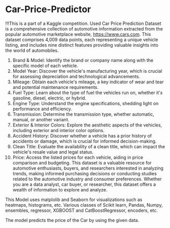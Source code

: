 # Car-Price-Predictor
!!!This is a part of a Kaggle competition.
Used Car Price Prediction Dataset is a comprehensive collection of automotive information extracted from the popular automotive marketplace website, https://www.cars.com. This dataset comprises 4,009 data points, each representing a unique vehicle listing, and includes nine distinct features providing valuable insights into the world of automobiles.

1. Brand & Model: Identify the brand or company name along with the specific model of each vehicle.
2. Model Year: Discover the vehicle's manufacturing year, which is crucial for assessing depreciation and technological advancements.
3. Mileage: Obtain each vehicle's mileage, a key indicator of wear and tear and potential maintenance requirements.
4. Fuel Type: Learn about the type of fuel the vehicles run on, whether it's gasoline, diesel, electric, or hybrid.
5. Engine Type: Understand the engine specifications, shedding light on performance and efficiency.
6. Transmission: Determine the transmission type, whether automatic, manual, or another variant.
7. Exterior & Interior Colors: Explore the aesthetic aspects of the vehicles, including exterior and interior color options.
8. Accident History: Discover whether a vehicle has a prior history of accidents or damage, which is crucial for informed decision-making.
9. Clean Title: Evaluate the availability of a clean title, which can impact the vehicle's resale value and legal status.
10. Price: Access the listed prices for each vehicle, aiding in price comparison and budgeting.
This dataset is a valuable resource for automotive enthusiasts, buyers, and researchers interested in analyzing trends, making informed purchasing decisions or conducting studies related to the automotive industry and consumer preferences. Whether you are a data analyst, car buyer, or researcher, this dataset offers a wealth of information to explore and analyze.

This Model uses matplolib and Seaborn for visualizations such as heatmaps, histograms, etc. Various classes of Scikit learn, Pandas, Numpy, ensembles, regressor, XGBOOST and CatBoostRegressor, encoders, etc.

The model predicts the price of the Car by using the given data.
